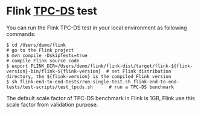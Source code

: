 # Flink [TPC-DS]( http://www.tpc.org/tpcds) test

You can run the Flink TPC-DS test in your local environment as following commands:

```
$ cd /Users/demo/flink                                                                               # go to the Flink project   
$ mvn compile -DskipTests=true                                                                      # compile Flink source code
$ export FLINK_DIR=/Users/demo/flink/flink-dist/target/flink-${flink-version}-bin/flink-${flink-version}  # set Flink distribution directory, the ${flink-version} is the compiled Flink version
$ sh flink-end-to-end-tests/run-single-test.sh flink-end-to-end-tests/test-scripts/test_tpcds.sh      # run a TPC-DS benchmark
```

The default scale factor of TPC-DS benchmark in Flink is 1GB, Flink use this scale factor from validation purpose.
